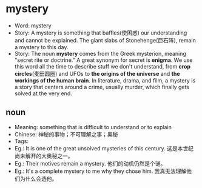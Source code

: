 # mystery

- Word: mystery
- Story: A mystery is something that baffles(使困惑) our understanding and cannot be explained. The giant slabs of Stonehenge(巨石阵), remain a mystery to this day.
- Story: The noun **mystery** comes from the Greek mysterion, meaning "secret rite or doctrine." A great synonym for secret is **enigma**. We use this word all the time to describe stuff we don't understand, from **crop circles**(麦田圆圈) and UFOs to **the origins of the universe** and **the workings of the human brain**. In literature, drama, and film, a mystery is a story that centers around a crime, usually murder, which finally gets solved at the very end.

## noun

- Meaning: something that is difficult to understand or to explain
- Chinese: 神秘的事物；不可理解之事；奥秘
- Tags: 
- Eg.: It is one of the great unsolved mysteries of this century. 这是本世纪尚未解开的大奥秘之一。
- Eg.: Their motives remain a mystery. 他们的动机仍然是个谜。
- Eg.: It's a complete mystery to me why they chose him. 我真无法理解他们为什么会选他。

